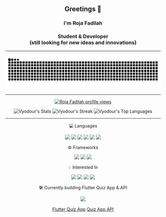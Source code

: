 <p align="center">
  <h2 align="center">Greetings 👋</h2>
  <h3 align="center">I'm Roja Fadilah</h3>
  <h3 align="center">Student & Developer<br>(still looking for new ideas and innovations)</h3>
</p>

<hr>

<p align="center">
  <picture>
    <source media="(prefers-color-scheme: dark)" srcset="https://raw.githubusercontent.com/Vyodour/Vyodour/output/github-contribution-grid-snake-dark.svg" />
    <source media="(prefers-color-scheme: light)" srcset="https://raw.githubusercontent.com/Vyodour/Vyodour/output/github-contribution-grid-snake.svg" />
    <img alt="github-snake" src="https://raw.githubusercontent.com/Vyodour/Vyodour/output/github-contribution-grid-snake.svg" />
  </picture>
</p>

<hr>

<p align="center">
  <a href="https://u8views.com/github/Vyodour">
    <img src="https://u8views.com/api/v1/github/profiles/218681819/views/day-week-month-total-count.svg" alt="Roja Fadilah profile views" />
  </a>
</p>

<p align="center">
  <img alt="Vyodour's Stats" src="https://github-readme-stats.vercel.app/api?username=Vyodour&theme=blue-green&show_icons=true&hide_border=false&count_private=true" />
  <img alt="Vyodour's Streak" src="https://github-readme-streak-stats.herokuapp.com/?user=Vyodour&theme=blue-green&hide_border=false" />
  <img alt="Vyodour's Top Languages" src="https://github-readme-stats.vercel.app/api/top-langs/?username=Vyodour&theme=blue-green&show_icons=true&hide_border=false&layout=compact" />
</p>

<hr>

<p align="center">
  💻 Languages
</p>

<p align="center">
  <img src="https://img.shields.io/badge/Python-306998?style=for-the-badge&logo=python&logoColor=white" />
  <img src="https://img.shields.io/badge/PHP-777BB3?style=for-the-badge&logo=php&logoColor=white" />
  <img src="https://img.shields.io/badge/Dart-0175C2?style=for-the-badge&logo=dart&logoColor=white" />
  <img src="https://img.shields.io/badge/C++-00599C?style=for-the-badge&logo=c%2B%2B&logoColor=white" />
  <img src="https://img.shields.io/badge/Java-ED8B00?style=for-the-badge&logo=openjdk&logoColor=white" />
  <img src="https://img.shields.io/badge/JavaScript-F0DB4F?style=for-the-badge&logo=javascript&logoColor=black" />
</p>

<p align="center">
  ⚙️ Frameworks
</p>

<p align="center">
  <img src="https://img.shields.io/badge/Laravel-FF2D20?style=for-the-badge&logo=laravel&logoColor=white" />
  <img src="https://img.shields.io/badge/Tailwind_CSS-06B6D4?style=for-the-badge&logo=tailwindcss&logoColor=white" />
  <img src="https://img.shields.io/badge/Flutter-02569B?style=for-the-badge&logo=flutter&logoColor=white" />
</p>

<p align="center">
  💡 Interested In
</p>

<p align="center">
  <img src="https://img.shields.io/badge/Linux-FCC624?style=for-the-badge&logo=linux&logoColor=black" />
  <img src="https://img.shields.io/badge/TensorFlow-FF6F00?style=for-the-badge&logo=tensorflow&logoColor=white" />
  <img src="https://img.shields.io/badge/Unity-202A36?style=for-the-badge&logo=unity&logoColor=white" />
  <img src="https://img.shields.io/badge/Blender-E87D00?style=for-the-badge&logo=blender&logoColor=white" />
</p>

<p align="center">
  🛠️ Currently building Flutter Quiz App & API
</p>

<p align="center">
  <a href="https://github.com/Vyodour">
    <img src="https://img.shields.io/badge/Vyodour-100000?style=for-the-badge&logo=github&logoColor=white" />
  </a>
</p>

<p align="center">
    <a href="https://github.com/Vyodour/quiz-learn-app-flutter">Flutter Quiz App</a>
    <a href="https://github.com/Vyodour/quiz-learn-app-api">Quiz App API</a>
</p>
